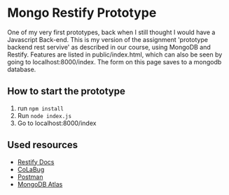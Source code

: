# Mongo Restify Prototype
One of my very first prototypes, back when I still thought I would have a Javascript Back-end. This is my version of the assignment 'prototype backend rest servive' as described in our course, using MongoDB and Restify.
Features are listed in public/index.html, which can also be seen by going to localhost:8000/index. The form on this page saves to a mongodb database.

## How to start the prototype
1. run `npm install`
2. Run `node index.js`
3. Go to localhost:8000/index

## Used resources
* [Restify Docs](http://restify.com/docs/home/)
* [CoLaBug](https://www.colabug.com/2018/0408/2643255/)
* [Postman](https://www.postman.com/)
* [MongoDB Atlas](https://docs.atlas.mongodb.com/)